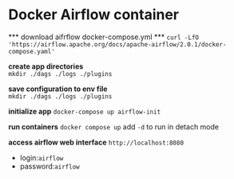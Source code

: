 # Docker Airflow container
*** download aifrflow docker-compose.yml *** `curl -LfO 'https://airflow.apache.org/docs/apache-airflow/2.0.1/docker-compose.yaml'`

**create app directories**<br>
`mkdir ./dags ./logs ./plugins`

**save configuration to env file**<br>
`mkdir ./dags ./logs ./plugins`

**initialize app**
`docker-compose up airflow-init`

**run containers**
`docker compose up` add `-d` to run in detach mode

**access airflow web interface**
`http://localhost:8080`
- login:`airflow`
- password:`airflow`